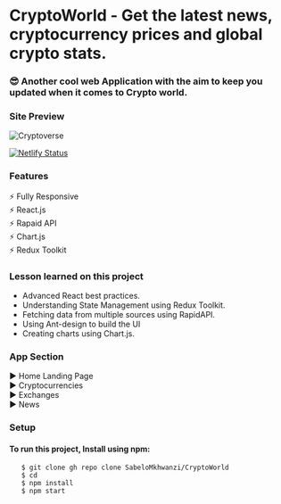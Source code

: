 # CryptoWorld - Get the latest news, cryptocurrency prices and global crypto stats.

### :sunglasses: Another cool web Application with the aim to keep you updated when it comes to Crypto world.

### Site Preview
![Cryptoverse](https://github.com/SabeloMkhwanzi/CryptoWorld/blob/main/cryptoworld.jpg)

[![Netlify Status](https://api.netlify.com/api/v1/badges/ad4993f1-e6a8-47df-b9e4-408478c711b8/deploy-status)](https://cryptoworldspace.netlify.app/)

### Features
 :zap: Fully Responsive\
 :zap: React.js\
 :zap: Rapaid API\
 :zap: Chart.js\
 :zap: Redux Toolkit

### Lesson learned on this project
* Advanced React best practices.
* Understanding State Management using Redux Toolkit.
* Fetching data from multiple sources using RapidAPI.
* Using Ant-design to build the UI
* Creating charts using Chart.js.  

### App Section
:arrow_forward: Home Landing Page\
:arrow_forward: Cryptocurrencies\
:arrow_forward: Exchanges\
:arrow_forward: News 

### Setup 
#### To run this project, Install using npm:

```
   $ git clone gh repo clone SabeloMkhwanzi/CryptoWorld
   $ cd
   $ npm install
   $ npm start
   ```
